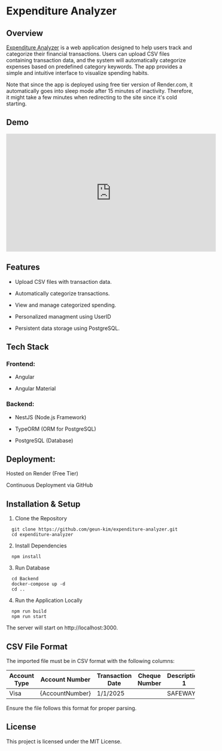 # Expenditure Analyzer 

## Overview

[Expenditure Analyzer](https://expenditure-analyzer-6teq.onrender.com/dashboard) is a web application designed to help users track and categorize their financial transactions. Users can upload CSV files containing transaction data, and the system will automatically categorize expenses based on predefined category keywords. The app provides a simple and intuitive interface to visualize spending habits.

Note that since the app is deployed using free tier version of Render.com, it automatically goes into sleep mode after 15 minutes of inactivity. Therefore, it might take a few minutes when redirecting to the site since it's cold starting.

## Demo

<iframe width="560" height="315" src="https://www.youtube.com/watch?v=vAH4b8e2WQs" frameborder="0" allowfullscreen></iframe>

## Features

- Upload CSV files with transaction data.

- Automatically categorize transactions.

- View and manage categorized spending.

- Personalized managment using UserID

- Persistent data storage using PostgreSQL.

## Tech Stack

### Frontend:

- Angular

- Angular Material

### Backend:

- NestJS (Node.js Framework)

- TypeORM (ORM for PostgreSQL)

- PostgreSQL (Database)

## Deployment:

Hosted on Render (Free Tier)

Continuous Deployment via GitHub

## Installation & Setup

1. Clone the Repository

```
  git clone https://github.com/geun-kim/expenditure-analyzer.git
  cd expenditure-analyzer
```

2. Install Dependencies

```
  npm install
```

3. Run Database

```
  cd Backend
  docker-compose up -d
  cd ..
```

4. Run the Application Locally

```
  npm run build 
  npm run start
```

The server will start on http://localhost:3000.

## CSV File Format

The imported file must be in CSV format with the following columns:

| Account Type | Account Number   | Transaction Date | Cheque Number | Description 1                      | Description 2 | CAD$  | USD$  |
|-------------|-----------------|----------------|--------------|--------------------------------|-------------|------|------|
| Visa        | {AccountNumber} | 1/1/2025       |              | SAFEWAY |             | -17.54 |      |


Ensure the file follows this format for proper parsing.

## License

This project is licensed under the MIT License.